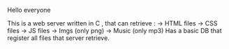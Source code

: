 Hello everyone 

This is a web server written in C , that can retrieve :
-> HTML files
-> CSS files
-> JS files 
-> Imgs (only png)
-> Music (only mp3)
Has a basic DB that register all files that server retrieve.

